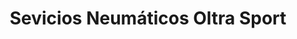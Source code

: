 ---
title: "Sevicios Neumáticos Oltra Sport"
url: /alzira/sevicios-neumaticos-oltra-sport/
shop: Autowerkstatt
---